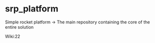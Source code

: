 # srp_platform
Simple rocket platform -> The main repository containing the core of the entire solution

Wiki:22
